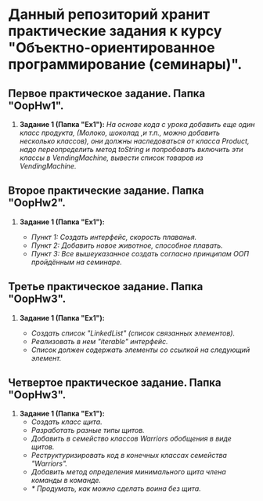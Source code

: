 # **Данный репозиторий хранит практические задания к курсу "Объектно-ориентированное программирование (семинары)".**

## **Первое практическое задание. Папка "OopHw1".**

1. **Задание 1 (Папка "Ex1"):** *На основе кода с урока добавить еще один класс продукта, (Молоко, шоколад ,и т.п., можно добавить несколько классов), они должны наследоваться от класса Product, надо переопределить метод toString и попробовать включить эти классы в VendingMachine, вывести список товаров из VendingMachine.*

## **Второе практические задание. Папка "OopHw2".**

1. **Задание 1 (Папка "Ex1"):** 

    * *Пункт 1: Создать интерфейс, скорость плаванья.*
    * *Пункт 2: Добавить новое животное, способное плавать.*
    * *Пункт 3: Все вышеуказанное создать согласно принципам ООП пройдённым на семинаре.*

## **Третье практическое задание. Папка "OopHw3".**

1. **Задание 1 (Папка "Ex1"):** 

    * *Создать список "LinkedList" (список связанных элементов).*
    * *Реализовать в нем "iterable" интерфейс.*
    * *Список должен содержать элементы со ссылкой на следующий элемент.*

## **Четвертое практическое задание. Папка "OopHw3".**

1. **Задание 1 (Папка "Ex1"):**
    * *Создать класс щита.*
    * *Разработать разные типы щитов.*
    * *Добавить в семейство классов Warriors обобщения в виде щитов.*
    * *Реструктуризировать код в конечных классах семейства "Warriors".*
    * *Добавить метод определения минимального щита члена команды в команде.*
    *  _* Продумать, как можно сделать воина без щита._